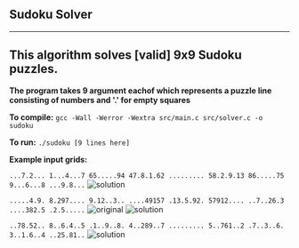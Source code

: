 ## Sudoku Solver
---
This algorithm solves [**__valid__**] 9x9 Sudoku puzzles.
---
__The program takes 9 argument eachof which represents a puzzle line consisting of numbers and '.' for empty squares__

**To compile:** `gcc -Wall -Werror -Wextra src/main.c src/solver.c -o sudoku`

**To run:** `./sudoku [9 lines here]`

**Example input grids:**

`...7.2... 1...4...7 65.....94 47.8.1.62 ......... 58.2.9.13 86.....75 9...6...8 ...9.8...`
![solution](http://article.sapub.org/image/10.5923.j.jgt.20140301.01_028.gif)

`.....4.9. 8.297.... 9.12..3.. ....49157 .13.5.92. 57912.... ..7..26.3 ....382.5 .2.5.....`
![original](https://anysudokusolver.com/images/Sudoku-Solving.png)
![solution](https://anysudokusolver.com/images/Sudoku-Solved.png)

`..78.52.. 8..6.4..5 .1..9..8. 4..289..7 ......... 5..761..2 .7..3..6. 3..1.6..4 ..25.81..`
![solution](http://article.sapub.org/image/10.5923.j.jgt.20140301.01_028.gif)


